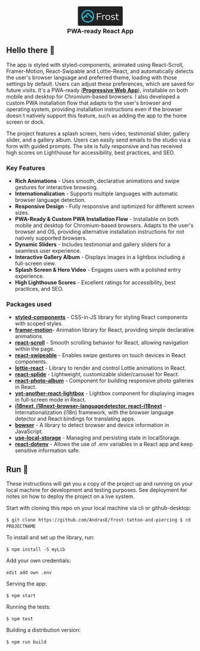 <h3 align="center">
  <a href="https://frost-tattoo.netlify.app/" target="_blank" rel="noopener noreferrer">
  <img src="https://github.com/AndrasE/raw-readme/blob/main/frost-readme.png?raw=true" width="120px">
  </a>
  <br/>
PWA-ready React App
</h3>

## Hello there 👋

The app is styled with styled-components, animated using React-Scroll, Framer-Motion, React-Swipable and Lottie-React, and automatically detects the user's browser language and preferred theme, loading with those settings by default. Users can adjust these preferences, which are saved for future visits.
It's a PWA-ready (**[Progressive Web App](https://developer.mozilla.org/en-US/docs/Web/Progressive_web_apps)**), installable on both mobile and desktop for Chromium-based browsers. I also developed a custom PWA installation flow that adapts to the user's browser and operating system, providing installation instructions even if the browser doesn`t natively support this feature, such as adding the app to the home screen or dock.

The project features a splash screen, hero video, testimonial slider, gallery slider, and a gallery album. Users can easily send emails to the studio via a form with guided prompts. The site is fully responsive and has received high scores on Lighthouse for accessibility, best practices, and SEO.

### Key Features

- **Rich Animations** - Uses smooth, declarative animations and swipe gestures for interactive browsing.
- **Internationalization** - Supports multiple languages with automatic browser language detection.
- **Responsive Design** - Fully responsive and optimized for different screen sizes.
- **PWA-Ready & Custom PWA Installation Flow** - Installable on both mobile and desktop for Chromium-based browsers. Adapts to the user's browser and OS, providing alternative installation instructions for not natively supported browsers.
- **Dynamic Sliders** - Includes testimonial and gallery sliders for a seamless user experience.
- **Interactive Gallery Album** - Displays images in a lightbox including a full-screen view.
- **Splash Screen & Hero Video** - Engages users with a polished entry experience.
- **High Lighthouse Scores** - Excellent ratings for accessibility, best practices, and SEO.

### Packages used

- **[styled-components](https://styled-components.com/)** - CSS-in-JS library for styling React components with scoped styles.
- **[framer-motion](https://www.npmjs.com/package/framer-motion)**- Animation library for React, providing simple declarative animations.
- **[react-scroll](https://www.npmjs.com/package/react-scroll)** - Smooth scrolling behavior for React, allowing navigation within the page.
- **[react-swipeable](https://www.npmjs.com/package/react-swipeable)** - Enables swipe gestures on touch devices in React components.
- **[lottie-react](https://www.npmjs.com/package/lottie-react)** - Library to render and control Lottie animations in React.
- **[react-splide](https://splidejs.com/integration/react-splide/)** - Lightweight, customizable slider/carousel for React.
- **[react-photo-album](https://react-photo-album.com/)** - Component for building responsive photo galleries in React. 
- **[yet-another-react-lightbox](https://yet-another-react-lightbox.com/)** - Lightbox component for displaying images in full-screen mode in React.
- **[i18next, i18next-browser-languagedetector, react-i18next](https://www.i18next.com/)** - Internationalization (i18n) framework, with the browser language detector and React bindings for translating apps. 
- **[bowser](https://www.npmjs.com/package/bowser)** - A library to detect browser and device information in JavaScript. 
- **[use-local-storage](https://www.npmjs.com/package/use-local-storage)** - Managing and persisting state in localStorage.
- **[react-dotenv](https://www.npmjs.com/package/react-dotenv)** - Allows the use of .env variables in a React app and keep sensitive information safe.

## Run 🚀

These instructions will get you a copy of the project up and running on your local machine for development and testing purposes. See deployment for notes on how to deploy the project on a live system.

Start with cloning this repo on your local machine via cli or github-desktop:

`
$ git clone https://github.com/AndrasE/frost-tattoo-and-piercing
$ cd PROJECTNAME
`

To install and set up the library, run:

`
$ npm install -S myLib
`

Add your own credentials:

`
edit add own .env
`

Serving the app:

`
$ npm start
`

Running the tests:

`
$ npm test
`

Building a distribution version:

`
$ npm run build
`
